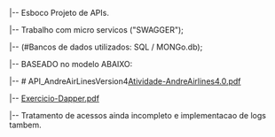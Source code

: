 |-- Esboco Projeto de APIs.

|-- Trabalho com micro servicos ("SWAGGER");

|-- (#Bancos de dados utilizados: SQL / MONGo.db);

|-- BASEADO no modelo ABAIXO:

|-- # API_AndreAirLinesVersion4[Atividade-AndreAirlines4.0.pdf](https://github.com/CesarChiodi/API_AndreAirLinesVersion4/files/8460113/Atividade-AndreAirlines4.0.pdf)

|-- [Exercicio-Dapper.pdf](https://github.com/CesarChiodi/API_AndreAirLinesVersion4/files/8460121/Exercicio-Dapper.pdf)


|-- Tratamento de acessos ainda incompleto e implementacao de logs tambem.
